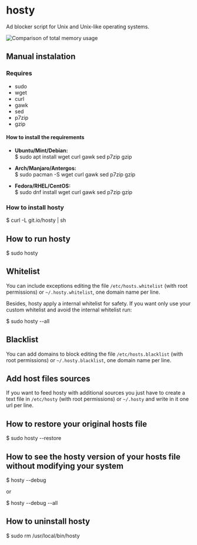 hosty
=====

Ad blocker script for Unix and Unix-like operating systems.

![Comparison of total memory usage](https://i.imgur.com/qRVKMOQ.png)

## Manual instalation

### Requires
* sudo
* wget
* curl
* gawk
* sed
* p7zip
* gzip

#### How to install the requirements

* **Ubuntu/Mint/Debian:**  
$ sudo apt install wget curl gawk sed p7zip gzip

* **Arch/Manjaro/Antergos:**  
$ sudo pacman -S wget curl gawk sed p7zip gzip

* **Fedora/RHEL/CentOS:**  
$ sudo dnf install wget curl gawk sed p7zip gzip

### How to install hosty

$ curl -L git.io/hosty | sh

## How to run hosty

$ sudo hosty

## Whitelist

You can include exceptions editing the file `/etc/hosts.whitelist` (with root permissions) or `~/.hosty.whitelist`, one domain name per line.

Besides, hosty apply a internal whitelist for safety. If you want only use your custom whitelist and avoid the internal whitelist run:

$ sudo hosty --all

## Blacklist

You can add domains to block editing the file `/etc/hosts.blacklist` (with root permissions) or `~/.hosty.blacklist`, one domain name per line.

## Add host files sources

If you want to feed hosty with additional sources you just have to create a text file in `/etc/hosty` (with root permissions) or `~/.hosty` and write in it one url per line.

## How to restore your original hosts file

$ sudo hosty --restore

## How to see the hosty version of your hosts file without modifying your system

$ hosty --debug

or

$ hosty --debug --all

## How to uninstall hosty

$ sudo rm /usr/local/bin/hosty
